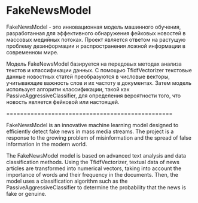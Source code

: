 # FakeNewsModel

FakeNewsModel - это инновационная модель машинного обучения, разработанная для эффективного обнаружения фейковых новостей в массовых медийных потоках. Проект является ответом на растущую проблему дезинформации и распространения ложной информации в современном мире.

Модель FakeNewsModel базируется на передовых методах анализа текстов и классификации данных. С помощью TfidfVectorizer текстовые данные новостных статей преобразуются в числовые векторы, учитывающие важность слов и их частоту в документах. Затем модель использует алгоритм классификации, такой как PassiveAggressiveClassifier, для определения вероятности того, что новость является фейковой или настоящей.

================================================

FakeNewsModel is an innovative machine learning model designed to efficiently detect fake news in mass media streams. The project is a response to the growing problem of misinformation and the spread of false information in the modern world.

The FakeNewsModel model is based on advanced text analysis and data classification methods. Using the TfidfVectorizer, textual data of news articles are transformed into numerical vectors, taking into account the importance of words and their frequency in the documents. Then, the model uses a classification algorithm such as the PassiveAggressiveClassifier to determine the probability that the news is fake or genuine.
